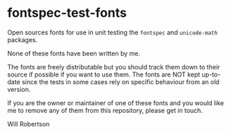 # fontspec-test-fonts

Open sources fonts for use in unit testing the `fontspec` and `unicode-math` packages.

None of these fonts have been written by me.

The fonts are freely distributable but you should track them down to their source
if possible if you want to use them.
The fonts are NOT kept up-to-date since the tests in some cases rely on specific
behaviour from an old version.

If you are the owner or maintainer of one of these fonts and you would like me
to remove any of them from this repository, please get in touch.

Will Robertson
